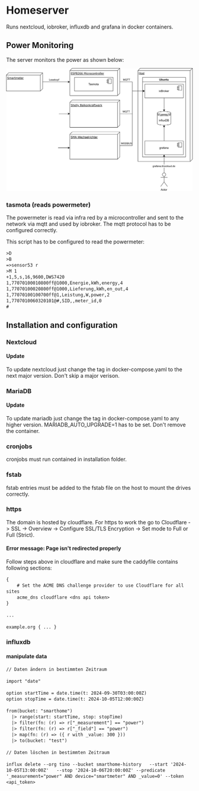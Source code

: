 # Homeserver

Runs nextcloud, iobroker, influxdb and grafana in docker containers.

## Power Monitoring
The server monitors the power as shown below:

![SVG Image](images/PowerMonitoring.svg)

### tasmota (reads powermeter)
The powermeter is read via infra red by a microcontroller and sent to the network via mqtt and used by iobroker. 
The mqtt protocol has to be configured correctly.

This script has to be configured to read the powermeter:
```
>D
>B
=>sensor53 r
>M 1
+1,5,s,16,9600,DWS7420
1,77070100010800ff@1000,Energie,kWh,energy,4
1,77070100020800ff@1000,Lieferung,kWh,en_out,4
1,77070100100700ff@1,Leistung,W,power,2
1,7707010060320101@#,SID,,meter_id,0
#
```

## Installation and configuration

### Nextcloud

#### Update

To update nextcloud just change the tag in docker-compose.yaml to the next major version. Don't skip a major verison.

### MariaDB

#### Update

To update mariadb just change the tag in docker-compose.yaml to any higher version. MARIADB_AUTO_UPGRADE=1 has to be set. Don't remove the container.

### cronjobs
cronjobs must run contained in installation folder.

### fstab
fstab entries must be added to the fstab file on the host to mount the drives correctly.

### https

The domain is hosted by cloudflare. For https to work the go to Cloudflare -> SSL -> Overview -> Configure SSL/TLS Encryption -> Set mode to Full or Full (Strict).

#### Error message: Page isn't redirected properly
Follow steps above in cloudflare and make sure the caddyfile contains following sections:
```caddyfile
{
    # Set the ACME DNS challenge provider to use Cloudflare for all sites
    acme_dns cloudflare <dns api token>
}

...

example.org { ... }
```

### influxdb

#### manipulate data
```
// Daten ändern in bestimmten Zeitraum

import "date"

option startTime = date.time(t: 2024-09-30T03:00:00Z)
option stopTime = date.time(t: 2024-10-05T12:00:00Z)

from(bucket: "smarthome")
  |> range(start: startTime, stop: stopTime)
  |> filter(fn: (r) => r["_measurement"] == "power")
  |> filter(fn: (r) => r["_field"] == "power")
  |> map(fn: (r) => ({ r with _value: 300 }))
  |> to(bucket: "test")
  
// Daten löschen in bestimmten Zeitraum

influx delete --org tino --bucket smarthome-history   --start '2024-10-05T13:00:00Z'   --stop '2024-10-06T20:00:00Z' --predicate '_measurement="power" AND device="smartmeter" AND _value=0' --token <api_token>
```